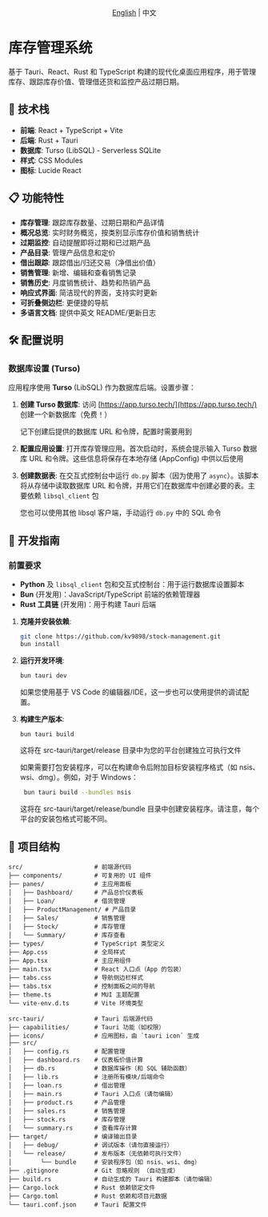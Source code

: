 <p align="center"><a href="./README.md">English</a> | 中文</p>

# 库存管理系统

基于 Tauri、React、Rust 和 TypeScript 构建的现代化桌面应用程序，用于管理库存、跟踪库存价值、管理借还货和监控产品过期日期。

## 🚀 技术栈

- **前端**: React + TypeScript + Vite
- **后端**: Rust + Tauri
- **数据库**: Turso (LibSQL) - Serverless SQLite
- **样式**: CSS Modules
- **图标**: Lucide React

## 📋 功能特性

- **库存管理**: 跟踪库存数量、过期日期和产品详情
- **概况总览**: 实时财务概览，按类别显示库存价值和销售统计
- **过期监控**: 自动提醒即将过期和已过期产品
- **产品目录**: 管理产品信息和定价
- **借出跟踪**: 跟踪借出/归还交易（净借出价值）
- **销售管理**: 新增、编辑和查看销售记录
- **销售历史**: 月度销售统计、趋势和热销产品
- **响应式界面**: 简洁现代的界面，支持实时更新
- **可折叠侧边栏**: 更便捷的导航
- **多语言文档**: 提供中英文 README/更新日志

## 🛠️ 配置说明

### 数据库设置 (Turso)

应用程序使用 **Turso** (LibSQL) 作为数据库后端。设置步骤：

1. **创建 Turso 数据库**:
   访问 [https://app.turso.tech/](https://app.turso.tech/) 创建一个新数据库（免费！）

   记下创建后提供的数据库 URL 和令牌，配置时需要用到

2. **配置应用设置**:
   打开库存管理应用。首次启动时，系统会提示输入 Turso 数据库 URL 和令牌。这些信息将保存在本地存储 (AppConfig) 中供以后使用

3. **创建数据表**:
   在交互式控制台中运行 `db.py` 脚本（因为使用了 `async`）。该脚本将从存储中读取数据库 URL 和令牌，并用它们在数据库中创建必要的表。主要依赖 `libsql_client` 包

   您也可以使用其他 libsql 客户端，手动运行 `db.py` 中的 SQL 命令

## 🔧 开发指南

### 前置要求

- **Python** 及 `libsql_client` 包和交互式控制台：用于运行数据库设置脚本
- **Bun** (开发用)：JavaScript/TypeScript 前端的依赖管理器
- **Rust 工具链** (开发用)：用于构建 Tauri 后端

1. **克隆并安装依赖**:

   ```bash
   git clone https://github.com/kv9898/stock-management.git
   bun install
   ```

2. **运行开发环境**:

   ```bash
   bun tauri dev
   ```

   如果您使用基于 VS Code 的编辑器/IDE，这一步也可以使用提供的调试配置。

3. **构建生产版本**:

   ```bash
   bun tauri build
   ```

   这将在 src-tauri/target/release 目录中为您的平台创建独立可执行文件

   如果需要打包安装程序，可以在构建命令后附加目标安装程序格式（如 nsis、wsi、dmg）。例如，对于 Windows：

   ```bash
    bun tauri build --bundles nsis
   ```

   这将在 src-tauri/target/release/bundle 目录中创建安装程序。请注意，每个平台的安装包格式可能不同。

## 📁 项目结构

```
src/                    # 前端源代码
├── components/         # 可复用的 UI 组件
├── panes/              # 主应用面板
│   ├── Dashboard/      # 产品总价仪表板
│   ├── Loan/           # 借货管理
│   ├── ProductManagement/ # 产品目录
│   ├── Sales/          # 销售管理
│   ├── Stock/          # 库存管理
│   └── Summary/        # 库存查看
├── types/              # TypeScript 类型定义
├── App.css             # 全局样式
├── App.tsx             # 主应用组件
├── main.tsx            # React 入口点（App 的包装）
├── tabs.css            # 导航侧边栏样式
├── tabs.tsx            # 控制面板之间的导航
├── theme.ts            # MUI 主题配置
└── vite-env.d.ts       # Vite 环境类型

src-tauri/              # Tauri 后端源代码
├── capabilities/       # Tauri 功能（如权限）
├── icons/              # 应用图标，由 `tauri icon` 生成
├── src/
│   ├── config.rs       # 配置管理
│   ├── dashboard.rs    # 仪表板价值计算
│   ├── db.rs           # 数据库操作（和 SQL 辅助函数）
│   ├── lib.rs          # 注册所有模块/后端命令
│   ├── loan.rs         # 借出管理
│   ├── main.rs         # Tauri 入口点（请勿编辑）
│   ├── product.rs      # 产品管理
│   ├── sales.rs        # 销售管理
│   ├── stock.rs        # 库存管理
│   └── summary.rs      # 查看库存计算
├── target/             # 编译输出目录
│   ├── debug/          # 调试版本（请勿直接运行）
│   └── release/        # 发布版本（无依赖可执行文件）
│        └── bundle     # 安装程序包（如 nsis、wsi、dmg）
├── .gitignore          # Git 忽略规则 （自动生成）
├── build.rs            # 自动生成的 Tauri 构建脚本（请勿编辑）
├── Cargo.lock          # Rust 依赖锁定文件
├── Cargo.toml          # Rust 依赖和项目元数据
└── tauri.conf.json     # Tauri 配置文件
```
